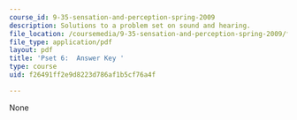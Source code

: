 ```yaml
---
course_id: 9-35-sensation-and-perception-spring-2009
description: Solutions to a problem set on sound and hearing.
file_location: /coursemedia/9-35-sensation-and-perception-spring-2009/f26491ff2e9d8223d786af1b5cf76a4f_MIT9_35s09_sol_pset06_full.pdf
file_type: application/pdf
layout: pdf
title: 'Pset 6:  Answer Key '
type: course
uid: f26491ff2e9d8223d786af1b5cf76a4f

---
```

None